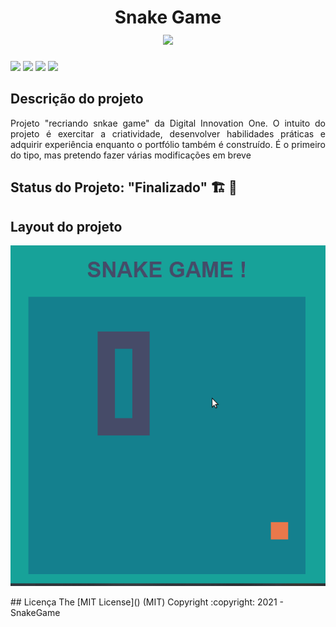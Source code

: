 # <h1 align="center"> Snake Game <br> <img src="https://github.com/obamis/snakeGame-Dio/blob/master/img/Snake.ico"/></h1>
<p>
<img src="https://img.shields.io/badge/-Html-E34F26?logo=HTML5&logoColor=white&style=for-the-badge"/>
<img src="https://img.shields.io/badge/-css-1572b6?logo=CSS3&logoColor=white&style=for-the-badge"/>
<img src="https://img.shields.io/badge/-Js-F7DF1E?logo=JavaScript&logoColor=white&style=for-the-badge"/>
<img src="https://img.shields.io/badge/-Github-181717?logo=GitHub&logoColor=white&style=for-the-badge"/>
</p>



## Descrição do projeto 

<p align="justify">
   Projeto "recriando snkae game" da Digital Innovation One.
   O intuito do projeto é exercitar a criatividade, desenvolver habilidades práticas e adquirir experiência enquanto o portfólio também é construído.
   É o primeiro do tipo, mas pretendo fazer várias modificações em breve
</p>

## Status do Projeto: "Finalizado" 🏗️ 👷
    
    
## Layout do projeto 
<p align="center">
<img src="https://github.com/obamis/snakeGame-Dio/blob/master/resources/playSnake.gif"/>
</p>
  ## Licença 
The [MIT License]() (MIT)
Copyright :copyright: 2021 - SnakeGame

 


